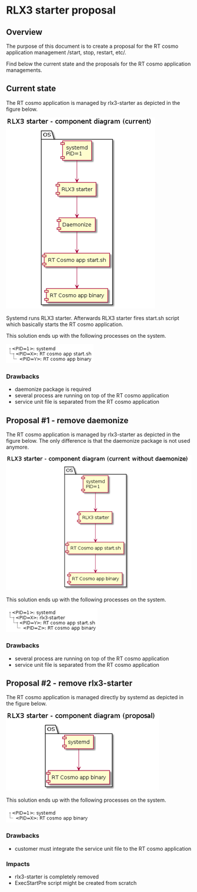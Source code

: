 # RLX3 starter proposal

## Overview

The purpose of this document is to create a proposal for the RT cosmo application management /start, stop, restart, etc/.

Find below the current state and the proposals for the RT cosmo application managements.

## Current state

The RT cosmo application is managed by rlx3-starter as depicted in the figure below.

![RT cosmo current - components](0_rlx3-starter_component_current.png)

Systemd runs RLX3 starter. Afterwards RLX3 starter fires start.sh script which basically starts the RT cosmo application.

This solution ends up with the following processes on the system.

![RT cosmo current - process tree](0_rlx3-starter_tree_current.png)

### Drawbacks
- daemonize package is required
- several process are running on top of the RT cosmo application
- service unit file is separated from the RT cosmo application

## Proposal #1 - remove daemonize

The RT cosmo application is managed by rlx3-starter as depicted in the figure below. The only difference is that the daemonize package is not used anymore.

![RT cosmo proposal #1 - components](1_rlx3-starter_component_current_without_daemonize.png)

This solution ends up with the following processes on the system.

![RT cosmo current - process tree](1_rlx3-starter_tree_current_without_daemonize.png)

### Drawbacks
- several process are running on top of the RT cosmo application
- service unit file is separated from the RT cosmo application

## Proposal #2 - remove rlx3-starter

The RT cosmo application is managed directly by systemd as depicted in the figure below.

![RT cosmo proposal #2 - components](2_rlx3-starter_component_proposal.png)

This solution ends up with the following processes on the system.

![RT cosmo proposal #2 - process tree](2_rlx3-starter_tree_proposal.png)

### Drawbacks
- customer must integrate the service unit file to the RT cosmo application

### Impacts
- rlx3-starter is completely removed
- ExecStartPre script might be created from scratch
